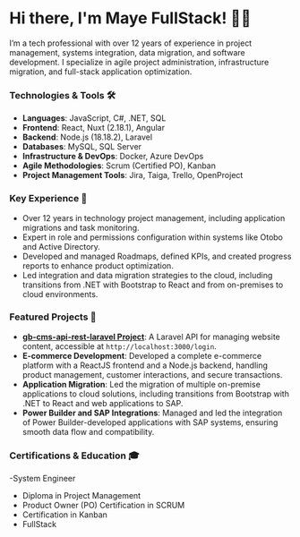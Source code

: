 # Hi there, I'm Maye FullStack! 👋😄

I’m a tech professional with over 12 years of experience in project management, systems integration, data migration, and software development. I specialize in agile project administration, infrastructure migration, and full-stack application optimization.

### Technologies & Tools 🛠️
- **Languages**: JavaScript, C#, .NET, SQL
- **Frontend**: React, Nuxt (2.18.1), Angular
- **Backend**: Node.js (18.18.2), Laravel
- **Databases**: MySQL, SQL Server
- **Infrastructure & DevOps**: Docker, Azure DevOps
- **Agile Methodologies**: Scrum (Certified PO), Kanban
- **Project Management Tools**: Jira, Taiga, Trello, OpenProject


### Key Experience 💼
- Over 12 years in technology project management, including application migrations and task monitoring.
- Expert in role and permissions configuration within systems like Otobo and Active Directory.
- Developed and managed Roadmaps, defined KPIs, and created progress reports to enhance product optimization.
- Led integration and data migration strategies to the cloud, including transitions from .NET with Bootstrap to React and from on-premises to cloud environments.

### Featured Projects 🚀
- **[gb-cms-api-rest-laravel Project](URL-to-your-repository)**: A Laravel API for managing website content, accessible at `http://localhost:3000/login`.
- **E-commerce Development**: Developed a complete e-commerce platform with a ReactJS frontend and a Node.js backend, handling product management, customer interactions, and secure transactions.
- **Application Migration**: Led the migration of multiple on-premise applications to cloud solutions, including transitions from Bootstrap with .NET to React and web applications to SAP.
- **Power Builder and SAP Integrations**: Managed and led the integration of Power Builder-developed applications with SAP systems, ensuring smooth data flow and compatibility.

### Certifications & Education 🎓
-System Engineer
- Diploma in Project Management
- Product Owner (PO) Certification in SCRUM
- Certification in Kanban
- FullStack
